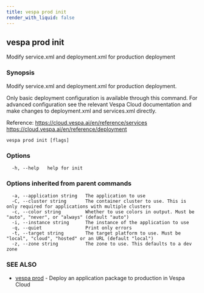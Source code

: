 ```yaml
---
title: vespa prod init
render_with_liquid: false
---
```


## vespa prod init

Modify service.xml and deployment.xml for production deployment

### Synopsis

Modify service.xml and deployment.xml for production deployment.

Only basic deployment configuration is available through this command. For
advanced configuration see the relevant Vespa Cloud documentation and make
changes to deployment.xml and services.xml directly.

Reference:
https://cloud.vespa.ai/en/reference/services
https://cloud.vespa.ai/en/reference/deployment

```
vespa prod init [flags]
```

### Options

```
  -h, --help   help for init
```

### Options inherited from parent commands

```
  -a, --application string   The application to use
  -C, --cluster string       The container cluster to use. This is only required for applications with multiple clusters
  -c, --color string         Whether to use colors in output. Must be "auto", "never", or "always" (default "auto")
  -i, --instance string      The instance of the application to use
  -q, --quiet                Print only errors
  -t, --target string        The target platform to use. Must be "local", "cloud", "hosted" or an URL (default "local")
  -z, --zone string          The zone to use. This defaults to a dev zone
```

### SEE ALSO

* [vespa prod](vespa_prod.html)	 - Deploy an application package to production in Vespa Cloud

